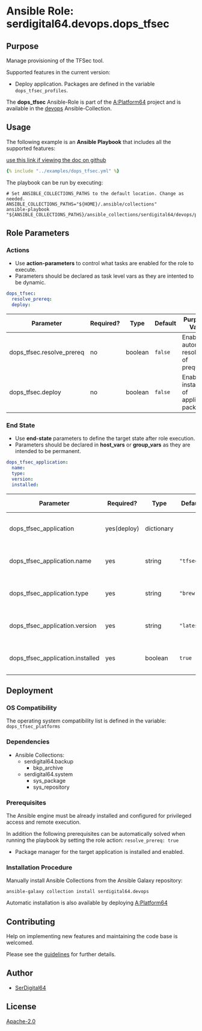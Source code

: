 # Ansible Role: serdigital64.devops.dops_tfsec

## Purpose

Manage provisioning of the TFSec tool.

Supported features in the current version:

- Deploy application. Packages are defined in the variable `dops_tfsec_profiles`.

The **dops_tfsec** Ansible-Role is part of the [A:Platform64](https://github.com/aplatform64/aplatform64) project and is available in the [devops](https://aplatform64.readthedocs.io/en/latest/collections/devops) Ansible-Collection.

## Usage

The following example is an **Ansible Playbook** that includes all the supported features:

[use this link if viewing the doc on github](https://github.com/aplatform64/devops/blob/main/playbooks/dops_tfsec.yml)

```yaml
{% include "../examples/dops_tfsec.yml" %}
```

The playbook can be run by executing:

```shell
# Set ANSIBLE_COLLECTIONS_PATHS to the default location. Change as needed.
ANSIBLE_COLLECTIONS_PATHS="${HOME}/.ansible/collections"
ansible-playbook "${ANSIBLE_COLLECTIONS_PATHS}/ansible_collections/serdigital64/devops/playbooks/dops_tfsec.yml"
```

## Role Parameters

### Actions

- Use **action-parameters** to control what tasks are enabled for the role to execute.
- Parameters should be declared as task level vars as they are intented to be dynamic.

```yaml
dops_tfsec:
  resolve_prereq:
  deploy:
```

| Parameter                  | Required? | Type    | Default | Purpose / Value                             |
| -------------------------- | --------- | ------- | ------- | ------------------------------------------- |
| dops_tfsec.resolve_prereq | no        | boolean | `false` | Enable automatic resolution of prequisites  |
| dops_tfsec.deploy         | no        | boolean | `false` | Enable installation of application packages |

### End State

- Use **end-state** parameters to define the target state after role execution.
- Parameters should be declared in **host_vars** or **group_vars** as they are intended to be permanent.

```yaml
dops_tfsec_application:
  name:
  type:
  version:
  installed:
```

| Parameter                         | Required?   | Type       | Default    | Purpose / Value                    |
| --------------------------------- | ----------- | ---------- | ---------- | ---------------------------------- |
| dops_tfsec_application           | yes(deploy) | dictionary |            | Set application package end state  |
| dops_tfsec_application.name      | yes         | string     | `"tfsec"`  | Select application package name    |
| dops_tfsec_application.type      | yes         | string     | `"brew"`   | Select application package type    |
| dops_tfsec_application.version   | yes         | string     | `"latest"` | Select application package version |
| dops_tfsec_application.installed | yes         | boolean    | `true`     | Set application package end state  |

## Deployment

### OS Compatibility

The operating system compatibility list is defined in the variable: `dops_tfsec_platforms`

### Dependencies

- Ansible Collections:
  - serdigital64.backup
    - bkp_archive
  - serdigital64.system
    - sys_package
    - sys_repository

### Prerequisites

The Ansible engine must be already installed and configured for privileged access and remote execution.

In addition the following prerequisites can be automatically solved when running the playbook by setting the role action: `resolve_prereq: true`

- Package manager for the target application is installed and enabled.

### Installation Procedure

Manually install Ansible Collections from the Ansible Galaxy repository:

```shell
ansible-galaxy collection install serdigital64.devops
```

Automatic installation is also available by deploying [A:Platform64](https://aplatform64.readthedocs.io/en/latest/#deployment)

## Contributing

Help on implementing new features and maintaining the code base is welcomed.

Please see the [guidelines](https://aplatform64.readthedocs.io/en/latest/contributing/CONTRIBUTING) for further details.

## Author

- [SerDigital64](https://serdigital64.github.io/)

## License

[Apache-2.0](https://www.apache.org/licenses/LICENSE-2.0.txt)
